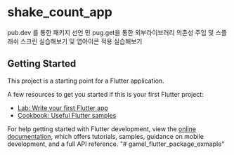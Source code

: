 # shake_count_app

pub.dev 를 통한 패키지 선언 민 pug.get을 통한 외부라이브러리 의존성 주입 및 스플래쉬 스크린 실습해보기 및 앱아이콘 적용 실습해보기

## Getting Started

This project is a starting point for a Flutter application.

A few resources to get you started if this is your first Flutter project:

- [Lab: Write your first Flutter app](https://docs.flutter.dev/get-started/codelab)
- [Cookbook: Useful Flutter samples](https://docs.flutter.dev/cookbook)

For help getting started with Flutter development, view the
[online documentation](https://docs.flutter.dev/), which offers tutorials,
samples, guidance on mobile development, and a full API reference.
"# gamel_flutter_package_exmaple" 
